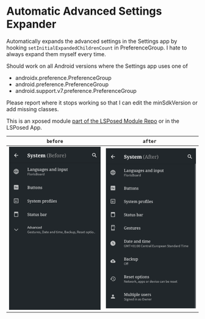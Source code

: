 # Automatic Advanced Settings Expander

Automatically expands the advanced settings in the Settings app by hooking `setInitialExpandedChildrenCount` in PreferenceGroup.
I hate to always expand them myself every time.

Should work on all Android versions where the Settings app uses one of

- androidx.preference.PreferenceGroup
- android.preference.PreferenceGroup
- android.support.v7.preference.PreferenceGroup

Please report where it stops working so that I can edit the minSdkVersion or add missing classes.

This is an xposed module [part of the LSPosed Module Repo](https://github.com/Xposed-Modules-Repo/de.binarynoise.automaticadvancedsettingsexpander) or
in the LSPosed App.

| `before`                                                                                                            | `after `                                                                                                          |
|---------------------------------------------------------------------------------------------------------------------|-------------------------------------------------------------------------------------------------------------------|
| ![before](../metadata/de.binarynoise.AutomaticAdvancedSettingsExpander/en-US/images/phoneScreenshots/1-before.png) | ![after](../metadata/de.binarynoise.AutomaticAdvancedSettingsExpander/en-US/images/phoneScreenshots/2-after.png) |
